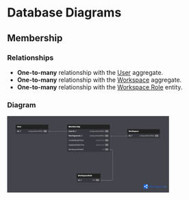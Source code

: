 # Database Diagrams

## Membership

### Relationships

- **One-to-many** relationship with the [User](../../aggregates/Aggregate.User.md) aggregate.
- **One-to-many** relationship with the [Workspace](../../aggregates/Aggregate.Workspace.md) aggregate.
- **One-to-many** relationship with the [Workspace Role](../../entities/Entity.WorkspaceRole.md) entity.

### Diagram

<img src="../../../images/domain/diagrams/entities/diagram.membership.png" alt="Membership Diagram" width="75%"/>
